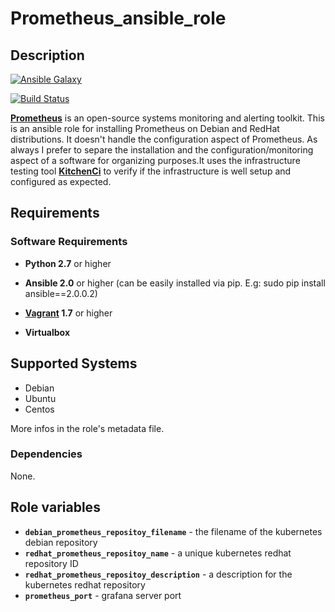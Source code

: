# Prometheus_ansible_role
## Description

[![Ansible Galaxy](https://img.shields.io/badge/galaxy-sbouii.prometheus_ansible-blue.svg)](https://galaxy.ansible.com/sbouii/prometheus_ansible/) 

[![Build Status](https://travis-ci.org/sbouii/prometheus_ansible.svg?branch=master)](https://travis-ci.org/sbouii/prometheus_ansible)

**[Prometheus](https://prometheus.io/)** is an open-source systems monitoring and alerting toolkit.
This is an ansible role for installing Prometheus on Debian and RedHat distributions. It doesn't handle the configuration aspect of Prometheus. As always I prefer to separe the installation and the configuration/monitoring aspect of a software for organizing purposes.It uses the infrastructure testing tool **[KitchenCi](http://kitchen.ci/)** to verify if the infrastructure is well setup and configured as expected.

## Requirements

### Software Requirements

- **Python 2.7** or higher

- **Ansible 2.0** or higher (can be easily installed via pip. E.g: sudo pip install ansible==2.0.0.2)

- **[Vagrant](https://www.vagrantup.com/) 1.7** or higher 

- **Virtualbox**

## Supported Systems

- Debian
- Ubuntu
- Centos

More infos in the role's metadata file.


### Dependencies

None.


## Role variables

- **`debian_prometheus_repositoy_filename`** - the filename of the kubernetes debian repository 
- **`redhat_prometheus_repositoy_name`** - a unique kubernetes redhat repository ID
- **`redhat_prometheus_repositoy_description`** - a description for the kubernetes redhat repository
- **`prometheus_port`** - grafana server port

